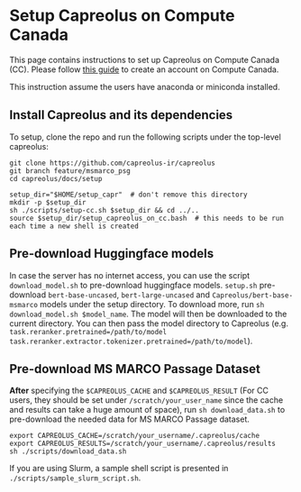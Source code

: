 # Setup Capreolus on Compute Canada

This page contains instructions to set up Capreolus on Compute Canada (CC).
Please follow [this guide](https://github.com/castorini/onboarding/blob/master/docs/cc-guide.md) to create an account on Compute Canada.

This instruction assume the users have anaconda or miniconda installed.

## Install Capreolus and its dependencies 
To setup, clone the repo and run the following scripts under the top-level capreolus: 
```
git clone https://github.com/capreolus-ir/capreolus 
git branch feature/msmarco_psg 
cd capreolus/docs/setup

setup_dir="$HOME/setup_capr"  # don't remove this directory
mkdir -p $setup_dir
sh ./scripts/setup-cc.sh $setup_dir && cd ../..
source $setup_dir/setup_capreolus_on_cc.bash  # this needs to be run each time a new shell is created
```

## Pre-download Huggingface models 
In case the server has no internet access, you can use the script `download_model.sh` to pre-download huggingface models. 
`setup.sh` pre-download `bert-base-uncased`, `bert-large-uncased` and `Capreolus/bert-base-msmarco` models under the setup directory. 
To download more, run `sh download_model.sh $model_name`. 
The model will then be downloaded to the current directory. 
You can then pass the model directory to Capreolus (e.g. `task.reranker.pretrained=/path/to/model task.reranker.extractor.tokenizer.pretrained=/path/to/model`).


## Pre-download MS MARCO Passage Dataset 
**After** specifying the `$CAPREOLUS_CACHE` and `$CAPREOLUS_RESULT` 
(For CC users, they should be set under `/scratch/your_user_name` since the cache and results can take a huge amount of space), 
run `sh download_data.sh` to pre-download the needed data for MS MARCO Passage dataset.
```
export CAPREOLUS_CACHE=/scratch/your_username/.capreolus/cache
export CAPREOLUS_RESULTS=/scratch/your_username/.capreolus/results
sh ./scripts/download_data.sh
``` 

If you are using Slurm, a sample shell script is presented in `./scripts/sample_slurm_script.sh`. 
